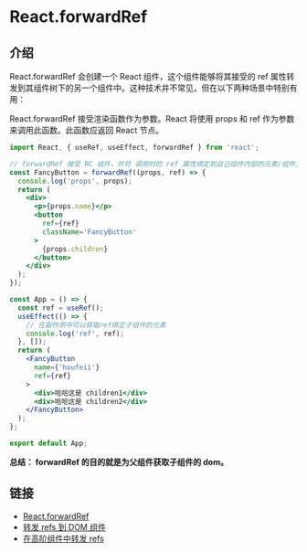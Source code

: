 # React.forwardRef

## 介绍

React.forwardRef 会创建一个 React 组件，这个组件能够将其接受的 ref 属性转发到其组件树下的另一个组件中。这种技术并不常见，但在以下两种场景中特别有用：

React.forwardRef 接受渲染函数作为参数。React 将使用 props 和 ref 作为参数来调用此函数。此函数应返回 React 节点。

```jsx
import React, { useRef, useEffect, forwardRef } from 'react';

// forwardRef 接受 RC 组件，并将 调用时的 ref 属性绑定到自己组件内部的元素/组件上
const FancyButton = forwardRef((props, ref) => {
  console.log('props', props);
  return (
    <div>
      <p>{props.name}</p>
      <button
        ref={ref}
        className='FancyButton'
      >
        {props.children}
      </button>
    </div>
  );
});

const App = () => {
  const ref = useRef();
  useEffect(() => {
    // 在副作用中可以获取ref绑定子组件的元素
    console.log('ref', ref);
  }, []);
  return (
    <FancyButton
      name={'houfeii'}
      ref={ref}
    >
      <div>哈哈这是 children1</div>
      <div>哈哈这是 children2</div>
    </FancyButton>
  );
};

export default App;
```

**总结： forwardRef 的目的就是为父组件获取子组件的 dom。**

## 链接

- [React.forwardRef](https://zh-hans.reactjs.org/docs/react-api.html#reactforwardref)
- [转发 refs 到 DOM 组件](https://zh-hans.reactjs.org/docs/forwarding-refs.html#forwarding-refs-to-dom-components)
- [在高阶组件中转发 refs](https://zh-hans.reactjs.org/docs/forwarding-refs.html#forwarding-refs-in-higher-order-components)

